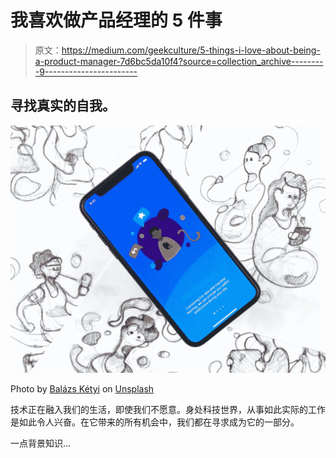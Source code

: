 # 我喜欢做产品经理的 5 件事

> 原文：<https://medium.com/geekculture/5-things-i-love-about-being-a-product-manager-7d6bc5da10f4?source=collection_archive---------9----------------------->

## 寻找真实的自我。

![](img/17b21c5e2fb50b0308f74bf408b88c36.png)

Photo by [Balázs Kétyi](https://unsplash.com/@balazsketyi?utm_source=unsplash&utm_medium=referral&utm_content=creditCopyText) on [Unsplash](https://unsplash.com/s/photos/workspace-illustration?utm_source=unsplash&utm_medium=referral&utm_content=creditCopyText)

技术正在融入我们的生活，即使我们不愿意。身处科技世界，从事如此实际的工作是如此令人兴奋。在它带来的所有机会中，我们都在寻求成为它的一部分。

一点背景知识…